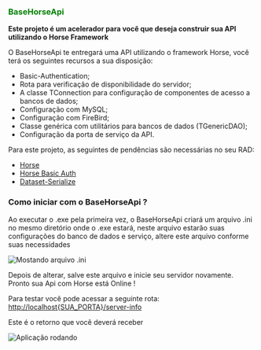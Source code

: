 <!DOCTYPE html>
<html lang="PT-BR">
<head>
    <meta charset="UTF-8">
    <meta http-equiv="X-UA-Compatible" content="IE=edge">
    <meta name="viewport" content="width=device-width, initial-scale=1.0">
</head>
<body>
    <H3 style="color: green;">BaseHorseApi</H3>
    <p style="font-weight: bold;">Este projeto é um acelerador para você que deseja construir sua API utilizando o Horse Framework</p>
    <p>O BaseHorseApi te entregará uma API utilizando o framework Horse, você terá os seguintes recursos a sua disposição:</p>
    <ul>
        <li>Basic-Authentication;</li>
        <li>Rota para verificação de disponibilidade do servidor;</li>
        <li>A classe TConnection para configuração de componentes de acesso a bancos de dados;</li>
        <li>Configuração com MySQL;</li>
        <li>Configuração com FireBird;</li>
        <li>Classe genérica com utilitários para bancos de dados (TGenericDAO);</li>
        <li>Configuração da porta de serviço da API.</li> 
    </ul>
    <p>Para este projeto, as seguintes de pendências são necessárias no seu RAD:</p>
    <ul>
        <li><a href="https://github.com/HashLoad/horse" target="_blank"> Horse</a></li>
        <li><a href="https://github.com/HashLoad/horse-basic-auth" target="_blank"> Horse Basic Auth</a></li>
        <li><a href="https://github.com/viniciussanchez/dataset-serialize" target="_blank"> Dataset-Serialize</a></li>
    </ul>
    <H3>Como iniciar com o BaseHorseApi ?</H3>
    <p>Ao executar o .exe pela primeira vez, o BaseHorseApi criará um arquivo .ini no mesmo diretório onde o .exe estará, neste arquivo estarão suas configurações do banco de dados e serviço, altere este arquivo conforme suas necessidades</p>
    <img src="https://iili.io/17Ny3Q.png" alt="Mostando arquivo .ini">
    <p>Depois de alterar, salve este arquivo e inicie seu servidor novamente. Pronto sua Api com Horse está Online !</p>
    <p>Para testar você pode acessar a seguinte rota: <a href="http://localhost{SUA_PORTA}/server-info">http://localhost{SUA_PORTA}/server-info</a></p> 
    <p>Este é o retorno que você deverá receber</p>
    <img src="https://iili.io/17Olcl.png" alt="Aplicação rodando">
</body>
</html>



